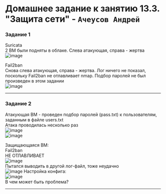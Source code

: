 # Домашнее задание к занятию  13.3. "Защита сети" - `Ачеусов Андрей`

### Задание 1

Suricata  
2 ВМ были подняты в облаке. Слева атакующая, справа - жертва  
![image](https://github.com/AndrewAche/HW_ALL/assets/121398221/889d76c5-0f4d-4890-8edb-a9e9d8ab4f4a)  
  
Fail2ban  
Снова слева атакующая, справа - жертва. Лог ничего не показал, поскольку Fail2ban не отлавливает nmap. Подбор паролей не был произведен в этом задании  
![image](https://github.com/AndrewAche/HW_ALL/assets/121398221/4917da4d-6f5f-4296-958c-49d65f583dbd)  

---



### Задание 2

Атакующая ВМ - проведен подбор паролей (pass.txt) к пользователям, заданным в файле users.txt  
Атака проводилась несколько раз  
![image](https://github.com/AndrewAche/HW_ALL/assets/121398221/e0a748a0-7b9d-4e93-9226-eace40b9e0a3)  
![image](https://github.com/AndrewAche/HW_ALL/assets/121398221/8563e5e2-6bcd-429b-8d54-1487a00bd5f3)  
   
Защищающаяся ВМ:  
Fail2ban  
НЕ ОТЛАВЛИВАЕТ  
![image](https://github.com/AndrewAche/HW_ALL/assets/121398221/842ed707-e1cf-4cce-8b7a-a36799f1611d)  
Пытался выводить в другой лог-файл, тоже неудачно  
![image](https://github.com/AndrewAche/HW_ALL/assets/121398221/0f32d6f4-2dc9-4c91-aa1a-722262d44837)
Настройка конфига:  
![image](https://github.com/AndrewAche/HW_ALL/assets/121398221/cba8c069-0463-4f0b-8c86-29c10b490454)  
В чем может быть проблема?  


---

